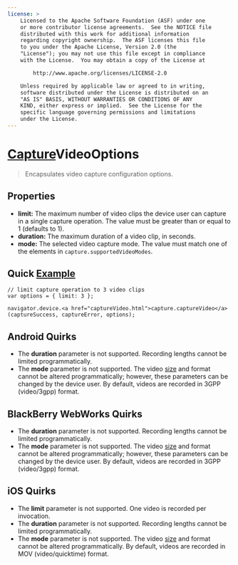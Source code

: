 ```yaml
---
license: >
    Licensed to the Apache Software Foundation (ASF) under one
    or more contributor license agreements.  See the NOTICE file
    distributed with this work for additional information
    regarding copyright ownership.  The ASF licenses this file
    to you under the Apache License, Version 2.0 (the
    "License"); you may not use this file except in compliance
    with the License.  You may obtain a copy of the License at

        http://www.apache.org/licenses/LICENSE-2.0

    Unless required by applicable law or agreed to in writing,
    software distributed under the License is distributed on an
    "AS IS" BASIS, WITHOUT WARRANTIES OR CONDITIONS OF ANY
    KIND, either express or implied.  See the License for the
    specific language governing permissions and limitations
    under the License.
---
```


<a href="capture.html">Capture</a>VideoOptions
===================

> Encapsulates video capture configuration options.

Properties
----------

- __limit:__ The maximum number of video clips the device user can capture in a single capture operation.  The value must be greater than or equal to 1 (defaults to 1).
- __duration:__ The maximum duration of a video clip, in seconds.
- __mode:__ The selected video capture mode.  The value must match one of the elements in `capture.supportedVideoModes`.

Quick <a href="../../storage/storage.opendatabase.html">Example</a>
-------------

    // limit capture operation to 3 video clips
    var options = { limit: 3 };

    navigator.device.<a href="captureVideo.html">capture.captureVideo</a>(captureSuccess, captureError, options);

Android Quirks
--------------

- The __duration__ parameter is not supported.  Recording lengths cannot be limited programmatically.
- The __mode__ parameter is not supported.  The video <a href="../../storage/parameters/size.html">size</a> and format cannot be altered programmatically; however, these parameters can be changed by the device user. By default, videos are recorded in 3GPP (video/3gpp) format.


BlackBerry WebWorks Quirks
--------------------------

- The __duration__ parameter is not supported.  Recording lengths cannot be limited programmatically.
- The __mode__ parameter is not supported.  The video <a href="../../storage/parameters/size.html">size</a> and format cannot be altered programmatically; however, these parameters can be changed by the device user. By default, videos are recorded in 3GPP (video/3gpp) format.

iOS Quirks
----------

- The __limit__ parameter is not supported.  One video is recorded per invocation.
- The __duration__ parameter is not supported.  Recording lengths cannot be limited programmatically.
- The __mode__ parameter is not supported.  The video <a href="../../storage/parameters/size.html">size</a> and format cannot be altered programmatically. By default, videos are recorded in MOV (video/quicktime) format.

